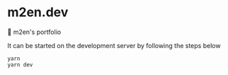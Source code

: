 # m2en.dev

🌻 m2en's portfolio

It can be started on the development server by following the steps below

```shell
yarn
yarn dev
```
